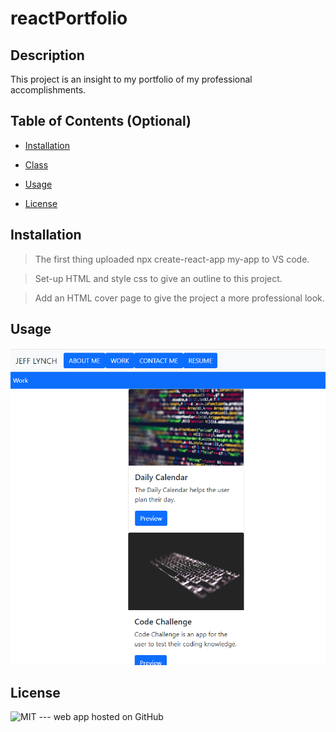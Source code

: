 # reactPortfolio

## Description

This project is an insight to my portfolio of my professional accomplishments.



## Table of Contents (Optional)

- [Installation](#installation)

- [Class](#class)

- [Usage](#usage)

- [License](#license)


## Installation

>The first thing uploaded npx create-react-app my-app to VS code.

>Set-up HTML and style css to give an outline to this project.

>Add an HTML cover page to give the project a more professional look.




## Usage

![HTML](./react-portfolio/src/components/images/Portfolio3.PNG)



## License

![MIT](https://img.shields.io/badge/license-MIT-brightgreen)
--- web app hosted on GitHub

